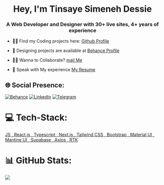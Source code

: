 <h1 align="center"> Hey, I'm Tinsaye Simeneh Dessie</h1>

<h3 align="center">A Web Developer and Designer with 30+ live sites, 4+ years of experience </h3>

</p>

- 👨‍💻 Find my Coding projects here: [Github Profile](https://github.com/tinsaye-simeneh)<br>

- 👜 Designing projects are available at [Behance Profile](https://www.behance.net/tinsayesimeneh)<br>

- 🙋‍♂️ Wanna to Collaborate? [mail Me](mailto:tinsayesimeneh608@gmail.com)<br>

- 📄 Speak with My experience [My Resume](https://docs.google.com/document/d/1tirjgC8zwwyTr3W4MDJl8XVTRcaov6MAPgRTD2S-Jyc/edit?usp=sharing)<br>

## 🌐 Social Presence:

[![Behance](https://img.shields.io/badge/Behance-1769ff?logo=behance&logoColor=white)](https://behance.net/tinsayesimeneh) [![LinkedIn](https://img.shields.io/badge/LinkedIn-%230077B5.svg?logo=linkedin&logoColor=white)](https://linkedin.com/in/tinsayesimeneh)
[![Telegram](https://img.shields.io/badge/Telegram-%230077B5.svg?logo=telegram&logoColor=white)](https://t.me/TinsayeSimeneh) 

# 💻 Tech-Stack:

<div align="left">
    <a href="https://developer.mozilla.org/en-US/docs/Web/JavaScript" target="_blank" rel="noreferrer">
       JS
    </a>
    <a href="https://www.reactjs.org/" target="_blank" rel="noreferrer">, React.js
    </a>
    <a href="https://www.typescriptlang.org/" target="_blank" rel="noreferrer">, Typescript
    </a>
   <a href="https://nextjs.org/" target="_blank" rel="noreferrer">
        , Next.js
    </a>
    <a href="https://tailwindcss.com/" target="_blank" rel="noreferrer">, Tailwind CSS
    </a>
      <a href="https://getbootstrap.com" target="_blank" rel="noreferrer">, Bootstrap
    </a>
     <a href="https://mui.com/" target="_blank" rel="noreferrer">, Material UI
    </a>
    <a href="https://mantine.dev/" target="_blank" rel="noreferrer">
        , Mantine UI
    </a>
    <a href="https://supabase.io/" target="_blank" rel="noreferrer">, Supabase
    </a>
    <a href="https://axios-http.com/" target="_blank" rel="noreferrer">, Axios
    </a>
    <a href="https://redux.js.org/" target="_blank" rel="noreferrer">
        , RTK
    </a>
</div>



# 📊 GitHub Stats:
![](https://github-readme-streak-stats.herokuapp.com/?user=tinsaye-simeneh&theme=dark&hide_border=false)<br/>


